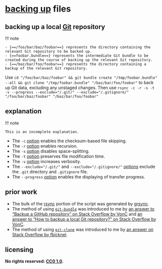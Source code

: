 # [backing up] files
## backing up a local [Git] repository

!!! note
    
    - {==/foo/bar/baz/foobar==} represents the directory containing the relevant Git repository to be backed up.
    - {==foobar.bundle==} represents the intermediate Git bundle to be created during the course of backing up the relevant Git repository.
    - {==/baz/bar/foo/foobar==} represents the directory containing a backup of the relevant Git repository.

Use `cd "/foo/bar/baz/foobar" && git bundle create "/tmp/foobar.bundle" --all && git clone "/tmp/foobar.bundle" "/baz/bar/foo/foobar"` to back up Git data, excluding any unstaged changes. Then use `rsync -c -r -s -t -v --progress --exclude="/.git/" --exclude="/.gitignore/" "/foo/bar/baz/foobar" "/baz/bar/foo/foobar"`

## explanation

!!! note
    
    This is an incomplete explanation.

- The `-c` [option] enables the checksum-based file skipping.
- The `-r` [option] enables recursion.
- The `-s` [option] disables space-splitting.
- The `-t` [option] preserves file modification time.
- The `-v` [option] increases verbosity.
- The `--exclude="/.git/"` and `--exclude="/.gitignore/"` [options][option] exclude the `.git` directory and `.gitignore` file.
- The `--progress` [option] enables the displaying of transfer progress.

[option]: https://git.samba.org/rsync.git/?p=rsync.git;a=blob;f=rsync.yo;h=207d487eb11fbca9a26a4afa4058794519f17360;hb=HEAD

## prior work
- The bulk of the [rsync](https://rsync.samba.org/) portion of the script was generated by [grsync](http://www.opbyte.it/grsync/).
- The method of using [`git-bundle`](https://git-scm.com/docs/git-bundle) was introduced to me by [an answer to “Backup a GitHub repository” on Stack Overflow by VonC](https://stackoverflow.com/questions/1251713/backup-a-github-repository/1251717#1251717) and [an answer to “How to backup a local Git repository?” on Stack Overflow by VonC](https://stackoverflow.com/questions/2129214/how-to-backup-a-local-git-repository/2129286#2129286).
- The method of using [`git-clone`](https://git-scm.com/docs/git-clone) was introduced to me by [an answer on Stack Overflow by fbicknel](https://stackoverflow.com/questions/9807367/restoring-git-repository-from-bundle-backup/17030169#17030169).

## licensing
**No rights reserved: [CC0 1.0](https://creativecommons.org/publicdomain/zero/1.0/).**

[backing up]: https://en.wikipedia.org/wiki/Backup
[Git]: https://git-scm.com/
